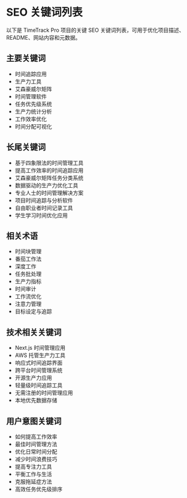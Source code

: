 # SEO 关键词列表

以下是 TimeTrack Pro 项目的关键 SEO 关键词列表，可用于优化项目描述、README、网站内容和元数据。

## 主要关键词

- 时间追踪应用
- 生产力工具
- 艾森豪威尔矩阵
- 时间管理软件
- 任务优先级系统
- 生产力统计分析
- 工作效率优化
- 时间分配可视化

## 长尾关键词

- 基于四象限法的时间管理工具
- 提高工作效率的时间追踪应用
- 艾森豪威尔矩阵任务分类系统
- 数据驱动的生产力优化工具
- 专业人士的时间管理解决方案
- 项目时间追踪与分析软件
- 自由职业者时间记录工具
- 学生学习时间优化应用

## 相关术语

- 时间块管理
- 番茄工作法
- 深度工作
- 任务批处理
- 生产力指标
- 时间审计
- 工作流优化
- 注意力管理
- 目标设定与追踪

## 技术相关关键词

- Next.js 时间管理应用
- AWS 托管生产力工具
- 响应式时间追踪界面
- 跨平台时间管理系统
- 开源生产力应用
- 轻量级时间追踪工具
- 无需注册的时间管理应用
- 本地优先数据存储

## 用户意图关键词

- 如何提高工作效率
- 最佳时间管理方法
- 优化日常时间分配
- 减少时间浪费技巧
- 提高专注力工具
- 平衡工作与生活
- 克服拖延症方法
- 高效任务优先级排序